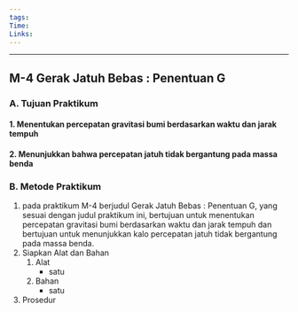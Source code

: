 ```yaml
---
tags: 
Time: 
Links:
---
```

---
## M-4 Gerak Jatuh Bebas : Penentuan G
### A. Tujuan Praktikum
#### 1. Menentukan percepatan gravitasi bumi berdasarkan waktu dan jarak tempuh
#### 2. Menunjukkan bahwa percepatan jatuh tidak bergantung pada massa benda

### B. Metode Praktikum
1. pada praktikum M-4 berjudul Gerak Jatuh Bebas : Penentuan G, yang sesuai dengan judul praktikum ini, bertujuan untuk menentukan percepatan gravitasi bumi berdasarkan waktu dan jarak tempuh dan bertujuan untuk menunjukkan kalo percepatan jatuh tidak bergantung pada massa benda.
2. Siapkan Alat dan Bahan
	1. Alat 
		- satu
	2. Bahan 
		- satu
3. Prosedur